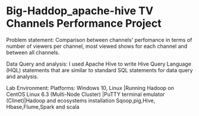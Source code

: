 # Big-Haddop_apache-hive TV Channels Performance Project
Problem statement:
Comparison between channels' perfomance in terms of number of viewers per channel, most viewed shows for each channel and between all channels.

Data Query and analysis: I used Apache Hive to write Hive Query Language (HQL) statements that are similar to standard SQL statements for data query and analysis.

Lab Environment: 
Platforms: Windows 10, Linux |Running Hadoop on CentOS Linux 6.3 (Multi-Node Cluster) |PuTTY terminal emulator (Clinet)|Hadoop and ecosystems installation Sqoop,pig,Hive, Hbase,Flume,Spark and scala 
